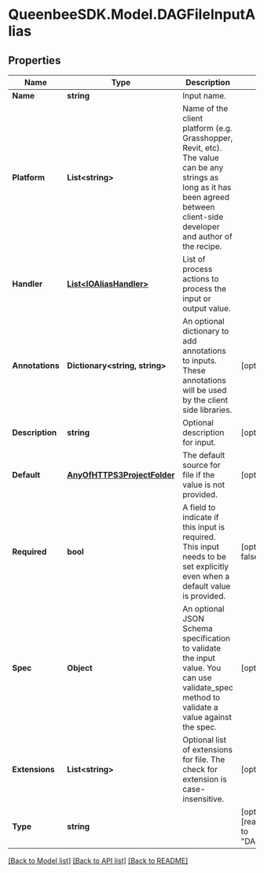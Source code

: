 
# QueenbeeSDK.Model.DAGFileInputAlias

## Properties

Name | Type | Description | Notes
------------ | ------------- | ------------- | -------------
**Name** | **string** | Input name. | 
**Platform** | **List&lt;string&gt;** | Name of the client platform (e.g. Grasshopper, Revit, etc). The value can be any strings as long as it has been agreed between client-side developer and author of the recipe. | 
**Handler** | [**List&lt;IOAliasHandler&gt;**](IOAliasHandler.md) | List of process actions to process the input or output value. | 
**Annotations** | **Dictionary&lt;string, string&gt;** | An optional dictionary to add annotations to inputs. These annotations will be used by the client side libraries. | [optional] 
**Description** | **string** | Optional description for input. | [optional] 
**Default** | [**AnyOfHTTPS3ProjectFolder**](AnyOfHTTPS3ProjectFolder.md) | The default source for file if the value is not provided. | [optional] 
**Required** | **bool** | A field to indicate if this input is required. This input needs to be set explicitly even when a default value is provided. | [optional] [default to false]
**Spec** | **Object** | An optional JSON Schema specification to validate the input value. You can use validate_spec method to validate a value against the spec. | [optional] 
**Extensions** | **List&lt;string&gt;** | Optional list of extensions for file. The check for extension is case-insensitive. | [optional] 
**Type** | **string** |  | [optional] [readonly] [default to "DAGFileInputAlias"]

[[Back to Model list]](../README.md#documentation-for-models)
[[Back to API list]](../README.md#documentation-for-api-endpoints)
[[Back to README]](../README.md)

